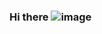 ### Hi there ![image](https://github.com/Violeta-Tejera/Violeta-Tejera/assets/80209320/39b4c256-6572-4e36-8679-fdfd49d4ad99)


<!--
**Violeta-Tejera/Violeta-Tejera** is a ✨ _special_ ✨ repository because its `README.md` (this file) appears on your GitHub profile.

Here are some ideas to get you started:

- 🔭 I’m currently working on ...
- 🌱 I’m currently learning ...
- 👯 I’m looking to collaborate on ...
- 🤔 I’m looking for help with ...
- 💬 Ask me about ...
- 📫 How to reach me: ...
- 😄 Pronouns: ...
- ⚡ Fun fact: ...
-->
